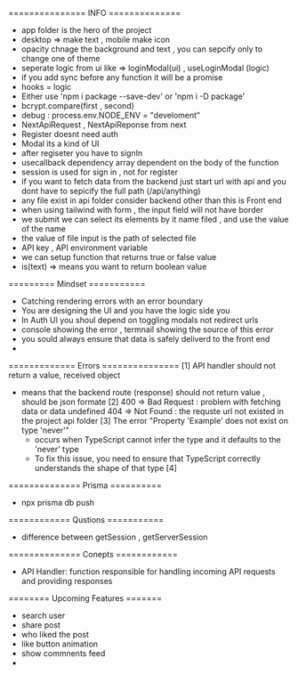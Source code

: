 ===============  INFO ==============
- app folder is the hero of the project
- desktop => make text , mobile make icon
- opacity chnage the background and text , you can sepcify only to change one of theme
- seperate logic from ui  like =>  loginModal(ui) , useLoginModal (logic)
- if you add sync before any function it will be a promise
- hooks = logic 
- Either use 'npm i package --save-dev'  or 'npm i  -D  package'
- bcrypt.compare(first , second)
- debug : process.env.NODE_ENV = "develoment"
- NextApiRequest , NextApiReponse  from next
- Register doesnt need auth
- Modal its a kind of UI
- after regiseter you have to signIn
- usecallback dependency array dependent on the body of the function
- session is used for sign in , not for  register
- if you want to fetch data from the backend just start url with api and you dont have to sepicify the full path (/api/anything)
- any file exist in api folder consider backend  other than this is Front end
- when using tailwind with form , the input field will not have border 
- we submit we can select its elements by it name filed  , and use the value of the name
- the value of file input is the path of selected file
- API key , API environment variable
- we can setup function that returns true or false value
- is(text) => means you want to return boolean value

========= Mindset ===========
- Catching rendering errors with an error boundary 
- You are designing the UI and you have the logic side you 
- In Auth UI you shoul depend on toggling modals not redirect urls
- console showing the error ,  termnail showing the source of this error
- you sould always ensure that data is safely deliverd to the front end
- 


============= Errors ===============
[1] API handler should not return a value, received object
- means that the backend route (response) should not  return value , should be json formate
[2] 400 => Bad Request : problem with fetching data or data undefined
    404 => Not Found   : the requste url not existed in the project api folder
[3] The error "Property 'Example' does not exist on type 'never'" 
   - occurs when TypeScript cannot infer the type and it defaults to the 'never' type
   - To fix this issue, you need to ensure that TypeScript correctly understands the shape of that type
[4]

============== Prisma  ==========
- npx prisma db push


============ Qustions ===========
- difference between getSession , getServerSession

============== Conepts ============
- API Handler: function responsible for handling incoming API requests and providing responses

======== Upcoming Features =======
- search user
- share post
- who liked the post
- like button animation 
- show commnents feed
- 